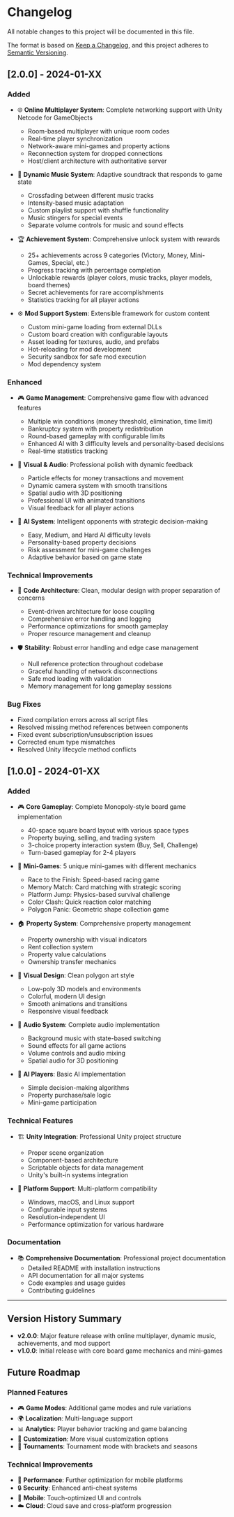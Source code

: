 # Changelog

All notable changes to this project will be documented in this file.

The format is based on [Keep a Changelog](https://keepachangelog.com/en/1.0.0/),
and this project adheres to [Semantic Versioning](https://semver.org/spec/v2.0.0.html).

## [2.0.0] - 2024-01-XX

### Added
- 🌐 **Online Multiplayer System**: Complete networking support with Unity Netcode for GameObjects
  - Room-based multiplayer with unique room codes
  - Real-time player synchronization
  - Network-aware mini-games and property actions
  - Reconnection system for dropped connections
  - Host/client architecture with authoritative server

- 🎵 **Dynamic Music System**: Adaptive soundtrack that responds to game state
  - Crossfading between different music tracks
  - Intensity-based music adaptation
  - Custom playlist support with shuffle functionality
  - Music stingers for special events
  - Separate volume controls for music and sound effects

- 🏆 **Achievement System**: Comprehensive unlock system with rewards
  - 25+ achievements across 9 categories (Victory, Money, Mini-Games, Special, etc.)
  - Progress tracking with percentage completion
  - Unlockable rewards (player colors, music tracks, player models, board themes)
  - Secret achievements for rare accomplishments
  - Statistics tracking for all player actions

- ⚙️ **Mod Support System**: Extensible framework for custom content
  - Custom mini-game loading from external DLLs
  - Custom board creation with configurable layouts
  - Asset loading for textures, audio, and prefabs
  - Hot-reloading for mod development
  - Security sandbox for safe mod execution
  - Mod dependency system

### Enhanced
- 🎮 **Game Management**: Comprehensive game flow with advanced features
  - Multiple win conditions (money threshold, elimination, time limit)
  - Bankruptcy system with property redistribution
  - Round-based gameplay with configurable limits
  - Enhanced AI with 3 difficulty levels and personality-based decisions
  - Real-time statistics tracking

- 🎨 **Visual & Audio**: Professional polish with dynamic feedback
  - Particle effects for money transactions and movement
  - Dynamic camera system with smooth transitions
  - Spatial audio with 3D positioning
  - Professional UI with animated transitions
  - Visual feedback for all player actions

- 🤖 **AI System**: Intelligent opponents with strategic decision-making
  - Easy, Medium, and Hard AI difficulty levels
  - Personality-based property decisions
  - Risk assessment for mini-game challenges
  - Adaptive behavior based on game state

### Technical Improvements
- 🔧 **Code Architecture**: Clean, modular design with proper separation of concerns
  - Event-driven architecture for loose coupling
  - Comprehensive error handling and logging
  - Performance optimizations for smooth gameplay
  - Proper resource management and cleanup

- 🛡️ **Stability**: Robust error handling and edge case management
  - Null reference protection throughout codebase
  - Graceful handling of network disconnections
  - Safe mod loading with validation
  - Memory management for long gameplay sessions

### Bug Fixes
- Fixed compilation errors across all script files
- Resolved missing method references between components
- Fixed event subscription/unsubscription issues
- Corrected enum type mismatches
- Resolved Unity lifecycle method conflicts

## [1.0.0] - 2024-01-XX

### Added
- 🎮 **Core Gameplay**: Complete Monopoly-style board game implementation
  - 40-space square board layout with various space types
  - Property buying, selling, and trading system
  - 3-choice property interaction system (Buy, Sell, Challenge)
  - Turn-based gameplay for 2-4 players

- 🎯 **Mini-Games**: 5 unique mini-games with different mechanics
  - Race to the Finish: Speed-based racing game
  - Memory Match: Card matching with strategic scoring
  - Platform Jump: Physics-based survival challenge
  - Color Clash: Quick reaction color matching
  - Polygon Panic: Geometric shape collection game

- 🏠 **Property System**: Comprehensive property management
  - Property ownership with visual indicators
  - Rent collection system
  - Property value calculations
  - Ownership transfer mechanics

- 🎨 **Visual Design**: Clean polygon art style
  - Low-poly 3D models and environments
  - Colorful, modern UI design
  - Smooth animations and transitions
  - Responsive visual feedback

- 🎵 **Audio System**: Complete audio implementation
  - Background music with state-based switching
  - Sound effects for all game actions
  - Volume controls and audio mixing
  - Spatial audio for 3D positioning

- 🤖 **AI Players**: Basic AI implementation
  - Simple decision-making algorithms
  - Property purchase/sale logic
  - Mini-game participation

### Technical Features
- 🏗️ **Unity Integration**: Professional Unity project structure
  - Proper scene organization
  - Component-based architecture
  - Scriptable objects for data management
  - Unity's built-in systems integration

- 📱 **Platform Support**: Multi-platform compatibility
  - Windows, macOS, and Linux support
  - Configurable input systems
  - Resolution-independent UI
  - Performance optimization for various hardware

### Documentation
- 📚 **Comprehensive Documentation**: Professional project documentation
  - Detailed README with installation instructions
  - API documentation for all major systems
  - Code examples and usage guides
  - Contributing guidelines

---

## Version History Summary

- **v2.0.0**: Major feature release with online multiplayer, dynamic music, achievements, and mod support
- **v1.0.0**: Initial release with core board game mechanics and mini-games

## Future Roadmap

### Planned Features
- 🎮 **Game Modes**: Additional game modes and rule variations
- 🌍 **Localization**: Multi-language support
- 📊 **Analytics**: Player behavior tracking and game balancing
- 🎨 **Customization**: More visual customization options
- 🔄 **Tournaments**: Tournament mode with brackets and seasons

### Technical Improvements
- 🚀 **Performance**: Further optimization for mobile platforms
- 🔒 **Security**: Enhanced anti-cheat systems
- 📱 **Mobile**: Touch-optimized UI and controls
- ☁️ **Cloud**: Cloud save and cross-platform progression